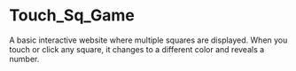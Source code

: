 # Touch_Sq_Game
A basic interactive website where multiple squares are displayed. When you touch or click any square, it changes to a different color and reveals a number.



